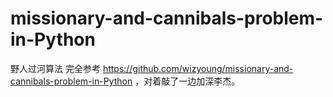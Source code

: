 # missionary-and-cannibals-problem-in-Python
野人过河算法
完全参考 https://github.com/wizyoung/missionary-and-cannibals-problem-in-Python ，对着敲了一边加深李杰。
